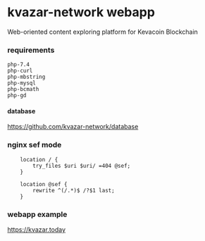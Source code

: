 # kvazar-network webapp
Web-oriented content exploring platform for Kevacoin Blockchain

### requirements
```
php-7.4
php-curl
php-mbstring
php-mysql
php-bcmath
php-gd
```
#### database

https://github.com/kvazar-network/database

### nginx sef mode

```
	location / {
		try_files $uri $uri/ =404 @sef;
	}

	location @sef {
		rewrite ^(/.*)$ /?$1 last;
	}
```

### webapp example
https://kvazar.today
